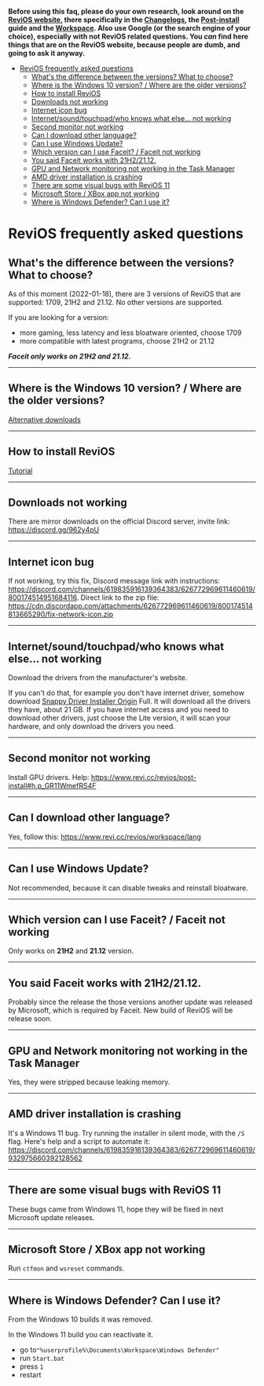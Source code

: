 **Before using this faq, please do your own research, look around on the [ReviOS website](https://www.revi.cc/), there specifically in the [Changelogs](https://www.revi.cc/revios/download/changelog), the [Post-install](https://www.revi.cc/revios/post-install) guide and the [Workspace](https://www.revi.cc/revios/workspace). Also use Google (or the search engine of your choice), especially with not ReviOS related questions. You _can_ find here things that are on the ReviOS website, because people are dumb, and going to ask it anyway.**


- [ReviOS frequently asked questions](#revios-frequently-asked-questions)
  - [What's the difference between the versions? What to choose?](#whats-the-difference-between-the-versions-what-to-choose)
  - [Where is the Windows 10 version? / Where are the older versions?](#where-is-the-windows-10-version--where-are-the-older-versions)
  - [How to install ReviOS](#how-to-install-revios)
  - [Downloads not working](#downloads-not-working)
  - [Internet icon bug](#internet-icon-bug)
  - [Internet/sound/touchpad/who knows what else... not working](#internetsoundtouchpadwho-knows-what-else-not-working)
  - [Second monitor not working](#second-monitor-not-working)
  - [Can I download other language?](#can-i-download-other-language)
  - [Can I use Windows Update?](#can-i-use-windows-update)
  - [Which version can I use Faceit? / Faceit not working](#which-version-can-i-use-faceit--faceit-not-working)
  - [You said Faceit works with 21H2/21.12.](#you-said-faceit-works-with-21h22112)
  - [GPU and Network monitoring not working in the Task Manager](#gpu-and-network-monitoring-not-working-in-the-task-manager)
  - [AMD driver installation is crashing](#amd-driver-installation-is-crashing)
  - [There are some visual bugs with ReviOS 11](#there-are-some-visual-bugs-with-revios-11)
  - [Microsoft Store / XBox app not working](#microsoft-store--xbox-app-not-working)
  - [Where is Windows Defender? Can I use it?](#where-is-windows-defender-can-i-use-it)


# ReviOS frequently asked questions


## What's the difference between the versions? What to choose?

As of this moment (2022-01-18), there are 3 versions of ReviOS that are supported: 1709, 21H2 and 21.12. No other versions are supported.

If you are looking for a version:
- more gaming, less latency and less bloatware oriented, choose 1709
- more compatible with latest programs, choose 21H2 or 21.12


***Faceit only works on 21H2 and 21.12.***

---

## Where is the Windows 10 version? / Where are the older versions?

[Alternative downloads](https://www.revi.cc/revios/download/alternative-downloads)

---

## How to install ReviOS

[Tutorial](https://youtu.be/w4Wn25d02iY)

---

## Downloads not working

There are mirror downloads on the official Discord server, invite link: https://discord.gg/962y4pU

---

## Internet icon bug

If not working, try this fix, Discord message link with instructions: https://discord.com/channels/619835916139364383/626772969611460619/800174514951684116. Direct link to the zip file: https://cdn.discordapp.com/attachments/626772969611460619/800174514813665290/fix-network-icon.zip

---

## Internet/sound/touchpad/who knows what else... not working

Download the drivers from the manufacturer's website.

If you can't do that, for example you don't have internet driver, somehow download [Snappy Driver Installer Origin](https://www.snappy-driver-installer.org/) Full. It will download all the drivers they have, about 21 GB. If you have internet access and you need to download other drivers, just choose the Lite version, it will scan your hardware, and only download the drivers you need.

---

## Second monitor not working

Install GPU drivers. Help: https://www.revi.cc/revios/post-install#h.p_GR11WmefRS4F

---

## Can I download other language?

Yes, follow this: https://www.revi.cc/revios/workspace/lang

---

## Can I use Windows Update?

Not recommended, because it can disable tweaks and reinstall bloatware.

---

## Which version can I use Faceit? / Faceit not working

Only works on **21H2** and **21.12** version.

---

## You said Faceit works with 21H2/21.12.

Probably since the release the those versions another update was released by Microsoft, which is required by Faceit. New build of ReviOS will be release soon.

---

## GPU and Network monitoring not working in the Task Manager

Yes, they were stripped because leaking memory.

---

## AMD driver installation is crashing

It's a Windows 11 bug. Try running the installer in silent mode, with the `/S` flag. Here's help and a script to automate it: https://discord.com/channels/619835916139364383/626772969611460619/932975660392128562

---

## There are some visual bugs with ReviOS 11

These bugs came from Windows 11, hope they will be fixed in next Microsoft update releases.

---

## Microsoft Store / XBox app not working

Run `ctfmon` and `wsreset` commands.

---

## Where is Windows Defender? Can I use it?

From the Windows 10 builds it was removed.

In the Windows 11 build you can reactivate it.
- go to`"%userprofile%\Documents\Workspace\Windows Defender"`
- run `Start.bat`
- press `1`
- restart